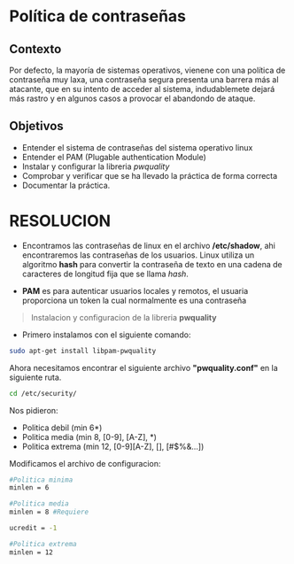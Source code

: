 # Política de contraseñas

## Contexto
Por defecto, la mayoría de sistemas operativos, vienene con una política de contraseña muy laxa, una contraseña segura presenta una barrera más al atacante, que en su intento de acceder al sistema, indudablemete dejará más rastro y en algunos casos a provocar el abandondo de ataque.

## Objetivos
* Entender el sistema de contraseñas del sistema operativo linux
* Entender el PAM (Plugable authentication Module)
* Instalar y configurar la libreria _pwquality_
* Comprobar y verificar que se ha llevado la práctica de forma correcta
* Documentar la práctica.

# RESOLUCION

* Encontramos las contraseñas de linux en el archivo __/etc/shadow__, ahi encontraremos las contraseñas de los usuarios. Linux utiliza un algoritmo __hash__ para convertir la contraseña de texto en una cadena de caracteres de longitud fija que se llama _hash_.

* __PAM__ es para autenticar usuarios locales y remotos, el usuaria proporciona un token la cual normalmente es una contraseña

> Instalacion y configuracion de la libreria __pwquality__

* Primero instalamos con el siguiente comando:

```bash
sudo apt-get install libpam-pwquality
```

Ahora necesitamos encontrar el siguiente archivo __"pwquality.conf"__ en la siguiente ruta.

```bash
cd /etc/security/
```

Nos pidieron:

* Politica debil (min 6*)
* Politica media (min 8, [0-9], [A-Z], *)
* Politica extrema (min 12, [0-9][A-Z], [], [#$%&...])

Modificamos el archivo de configuracion:

```bash
#Politica minima
minlen = 6

#Politica media
minlen = 8 #Requiere 

ucredit = -1

#Politica extrema
minlen = 12

```
